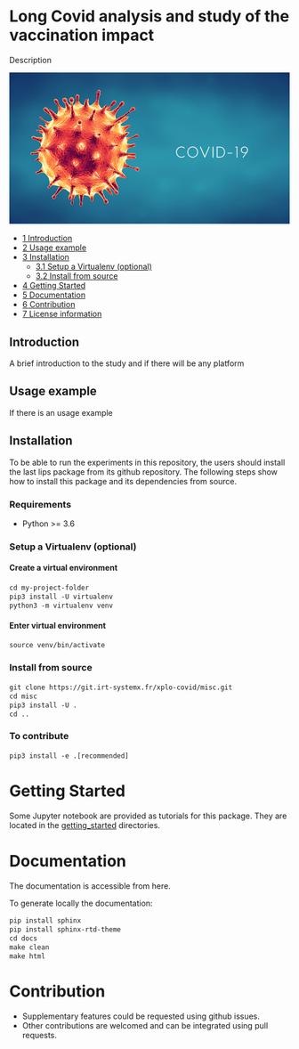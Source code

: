 # Long Covid analysis and study of the vaccination impact
Description


![Scheme](docs/images/Covid19.jpg)

*   [1 Introduction](#introduction)
*   [2 Usage example](#usage-example)
*   [3 Installation](#installation)
    *   [3.1 Setup a Virtualenv (optional)](#setup-a-virtualenv-optional)
    *   [3.2 Install from source](#install-from-source)
*   [4 Getting Started](#getting-started)
*   [5 Documentation](#documentation)
*   [6 Contribution](#contribution)
*   [7 License information](#license-information)

## Introduction
A brief introduction to the study and if there will be any platform

## Usage example
If there is an usage example

## Installation
To be able to run the experiments in this repository, the users should install the last lips package from its github repository. The following steps show how to install this package and its dependencies from source.

### Requirements
- Python >= 3.6

### Setup a Virtualenv (optional)
#### Create a virtual environment

```commandline
cd my-project-folder
pip3 install -U virtualenv
python3 -m virtualenv venv
```

#### Enter virtual environment
```commandline
source venv/bin/activate
```

### Install from source
```commandline
git clone https://git.irt-systemx.fr/xplo-covid/misc.git
cd misc
pip3 install -U .
cd ..
```

### To contribute
```commandline
pip3 install -e .[recommended]
```

# Getting Started
Some Jupyter notebook are provided as tutorials for this package. They are located in the
[getting_started](getting_started) directories.

# Documentation
The documentation is accessible from here.

To generate locally the documentation:
```commandline
pip install sphinx
pip install sphinx-rtd-theme
cd docs
make clean
make html
```

# Contribution
* Supplementary features could be requested using github issues.
* Other contributions are welcomed and can be integrated using pull requests.
